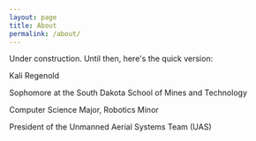 ```yaml
---
layout: page
title: About
permalink: /about/
---
```


Under construction. Until then, here's the quick version:

Kali Regenold

Sophomore at the South Dakota School of Mines and Technology

Computer Science Major, Robotics Minor

President of the Unmanned Aerial Systems Team (UAS)